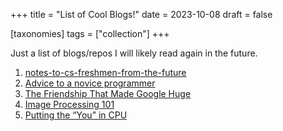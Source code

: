 +++
title = "List of Cool Blogs!"
date = 2023-10-08
draft = false

[taxonomies]
tags = ["collection"]
+++

Just a list of blogs/repos I will likely read again in the future.

1. [notes-to-cs-freshmen-from-the-future](https://github.com/nushackers/notes-to-cs-freshmen-from-the-future)
2. [Advice to a novice programmer](https://blog.plover.com/prog/katara-advice.html)
3. [The Friendship That Made Google Huge](https://www.newyorker.com/magazine/2018/12/10/the-friendship-that-made-google-huge)
4. [Image Processing 101](https://codewords.recurse.com/issues/six/image-processing-101)
5. [Putting the “You” in CPU](https://cpu.land/)
